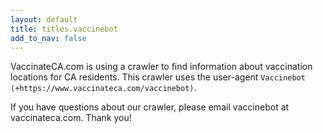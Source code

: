 ```yaml
---
layout: default
title: titles.vaccinebot
add_to_nav: false
---
```


VaccinateCA.com is using a crawler to find information about vaccination locations
for CA residents. This crawler uses the user-agent `Vaccinebot
(+https://www.vaccinateca.com/vaccinebot)`.

If you have questions about our crawler, please email vaccinebot at
vaccinateca.com. Thank you!
